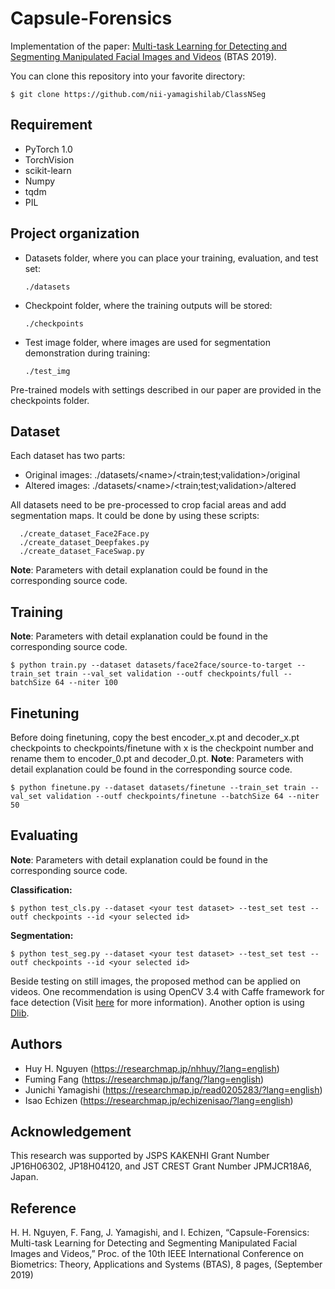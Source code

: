 # Capsule-Forensics

Implementation of the paper:  <a href="https://arxiv.org/abs/1906.06876">Multi-task Learning for Detecting and Segmenting Manipulated Facial Images and Videos</a> (BTAS 2019).

You can clone this repository into your favorite directory:

    $ git clone https://github.com/nii-yamagishilab/ClassNSeg

## Requirement
- PyTorch 1.0
- TorchVision
- scikit-learn
- Numpy
- tqdm
- PIL

## Project organization
- Datasets folder, where you can place your training, evaluation, and test set:

      ./datasets
- Checkpoint folder, where the training outputs will be stored:

      ./checkpoints

- Test image folder, where images are used for segmentation demonstration during training:

      ./test_img

Pre-trained models with settings described in our paper are provided in the checkpoints folder.

## Dataset
Each dataset has two parts:
- Original images: ./datasets/\<name\>/\<train;test;validation\>/original
- Altered images: ./datasets/\<name\>/\<train;test;validation\>/altered

All datasets need to be pre-processed to crop facial areas and add segmentation maps. It could be done by using these scripts:

      ./create_dataset_Face2Face.py
      ./create_dataset_Deepfakes.py
      ./create_dataset_FaceSwap.py
**Note**: Parameters with detail explanation could be found in the corresponding source code.

## Training
**Note**: Parameters with detail explanation could be found in the corresponding source code.

    $ python train.py --dataset datasets/face2face/source-to-target --train_set train --val_set validation --outf checkpoints/full --batchSize 64 --niter 100

## Finetuning
Before doing finetuning, copy the best encoder_x.pt and decoder_x.pt checkpoints to checkpoints/finetune with x is the checkpoint number and rename them to encoder_0.pt and decoder_0.pt.
**Note**: Parameters with detail explanation could be found in the corresponding source code.

    $ python finetune.py --dataset datasets/finetune --train_set train --val_set validation --outf checkpoints/finetune --batchSize 64 --niter 50

## Evaluating
**Note**: Parameters with detail explanation could be found in the corresponding source code.

**Classification:**

    $ python test_cls.py --dataset <your test dataset> --test_set test --outf checkpoints --id <your selected id>

**Segmentation:**

    $ python test_seg.py --dataset <your test dataset> --test_set test --outf checkpoints --id <your selected id>

Beside testing on still images, the proposed method can be applied on videos. One recommendation is using OpenCV 3.4 with Caffe framework for face detection (Visit <a href="https://arxiv.org/abs/1906.06876">here</a> for more information). Another option is using <a href="http://dlib.net/face_detector.py.html">Dlib</a>.

## Authors
- Huy H. Nguyen (https://researchmap.jp/nhhuy/?lang=english)
- Fuming Fang (https://researchmap.jp/fang/?lang=english)
- Junichi Yamagishi (https://researchmap.jp/read0205283/?lang=english)
- Isao Echizen (https://researchmap.jp/echizenisao/?lang=english)

## Acknowledgement
This research was supported by JSPS KAKENHI Grant Number JP16H06302, JP18H04120, and JST CREST Grant Number JPMJCR18A6, Japan.

## Reference
H. H. Nguyen, F. Fang, J. Yamagishi, and I. Echizen, “Capsule-Forensics: Multi-task Learning for Detecting and Segmenting Manipulated Facial Images and Videos,” Proc. of the 10th IEEE International Conference on Biometrics: Theory, Applications and Systems (BTAS), 8 pages, (September 2019)

